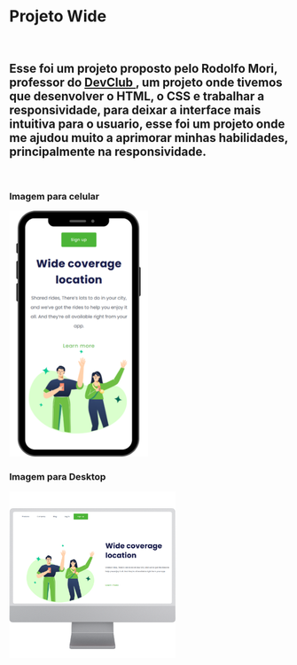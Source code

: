 <h1>Projeto Wide</h1>
<br>
<h2>Esse foi um projeto proposto pelo Rodolfo Mori, professor do <a href="https://lp.devclub.com.br/devclub-oficial/"> DevClub </a>, 
um projeto onde tivemos que desenvolver o HTML, o CSS e trabalhar a responsividade, para deixar a interface mais intuitiva para o usuario, esse foi um projeto onde
me ajudou muito a aprimorar minhas habilidades, principalmente na responsividade.</h2>
<br>
<h3> Imagem para celular </h3>
<img src="https://github.com/MarcosRafael-02/primeiroprojeto-DevClub-responsividade/blob/main/assets/wide_mobile.png?raw=true" width="250px" > 

<br>

<h3>Imagem para Desktop</h3>
<img src="https://github.com/MarcosRafael-02/primeiroprojeto-DevClub-responsividade/blob/main/assets/Wide_desktop.png?raw=true" width="300px">
